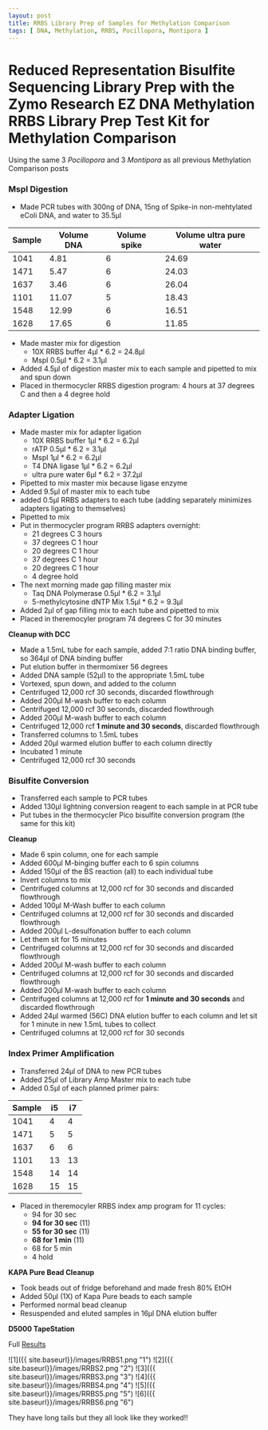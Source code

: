 ```yaml
---
layout: post
title: RRBS Library Prep of Samples for Methylation Comparison
tags: [ DNA, Methylation, RRBS, Pocillopora, Montipora ]
---
```


# Reduced Representation Bisulfite Sequencing Library Prep with the Zymo Research EZ DNA Methylation RRBS Library Prep Test Kit for Methylation Comparison

Using the same 3 _Pocillopora_ and 3 _Montipora_ as all previous Methylation Comparison posts

### MspI Digestion

- Made PCR tubes with 300ng of DNA, 15ng of Spike-in non-mehtylated eColi DNA, and water to 35.5µl

|Sample|Volume DNA|Volume spike|Volume ultra pure water|
|---|----|---|---|
|1041|4.81|6|24.69|
|1471|5.47|6|24.03|
|1637|3.46|6|26.04|
|1101|11.07|5|18.43|
|1548|12.99|6|16.51|
|1628|17.65|6|11.85|

- Made master mix for digestion
  - 10X RRBS buffer 4µl * 6.2 = 24.8µl
  - MspI 0.5µl * 6.2 = 3.1µl
- Added 4.5µl of digestion master mix to each sample and pipetted to mix and spun down
- Placed in thermocycler RRBS digestion program: 4 hours at 37 degrees C and then a 4 degree hold

### Adapter Ligation

- Made master mix for adapter ligation
  - 10X RRBS buffer 1µl * 6.2 = 6.2µl
  - rATP 0.5µl * 6.2 = 3.1µl
  - MspI 1µl * 6.2 = 6.2µl
  - T4 DNA ligase 1µl * 6.2 = 6.2µl
  - ultra pure water 6µl * 6.2 = 37.2µl
- Pipetted to mix master mix because ligase enzyme
- Added 9.5µl of master mix to each tube
- added 0.5µl RRBS adapters to each tube (adding separately minimizes adapters ligating to themselves)
- Pipetted to mix
- Put in thermocycler program RRBS adapters overnight:
  - 21 degrees C 3 hours
  - 37 degrees C 1 hour
  - 20 degrees C 1 hour
  - 37 degrees C 1 hour
  - 20 degrees C 1 hour
  - 4 degree hold
- The next morning made gap filling master mix
  - Taq DNA Polymerase 0.5µl * 6.2 = 3.1µl
  - 5-methylcytosine dNTP Mix 1.5µl * 6.2 = 9.3µl
- Added 2µl of gap filling mix to each tube and pipetted to mix
- Placed in theremocyler program 74 degrees C for 30 minutes

**Cleanup with DCC**
- Made a 1.5mL tube for each sample, added 7:1 ratio DNA binding buffer, so 364µl of DNA binding buffer
- Put elution buffer in thermomixer 56 degrees
- Added DNA sample (52µl) to the appropriate 1.5mL tube
- Vortexed, spun down, and added to the column
- Centrifuged 12,000 rcf 30 seconds, discarded flowthrough
- Added 200µl M-wash buffer to each column
- Centrifuged 12,000 rcf 30 seconds, discarded flowthrough
- Added 200µl M-wash buffer to each column
- Centrifuged 12,000 rcf **1 minute and 30 seconds**, discarded flowthrough
- Transferred columns to 1.5mL tubes
- Added 20µl warmed elution buffer to each column directly
- Incubated 1 minute
- Centrifuged 12,000 rcf 30 seconds

### Bisulfite Conversion

- Transferred each sample to PCR tubes
- Added 130µl lightning conversion reagent to each sample in at PCR tube
- Put tubes in the thermocycler Pico bisulfite conversion program (the same for this kit)

**Cleanup**

- Made 6 spin column, one for each sample
- Added 600µl M-binging buffer each to 6 spin columns
- Added 150µl of the BS reaction (all) to each individual tube
- Invert columns to mix
- Centrifuged columns at 12,000 rcf for 30 seconds and discarded flowthrough
- Added 100µl M-Wash buffer to each column
- Centrifuged columns at 12,000 rcf for 30 seconds and discarded flowthrough
- Added 200µl L-desulfonation buffer to each column
- Let them sit for 15 minutes
- Centrifuged columns at 12,000 rcf for 30 seconds and discarded flowthrough
- Added 200µl M-wash buffer to each column
- Centrifuged columns at 12,000 rcf for 30 seconds and discarded flowthrough
- Added 200µl M-wash buffer to each column
- Centrifuged columns at 12,000 rcf for **1 minute and 30 seconds** and discarded flowthrough
- Added 24µl warmed (56C) DNA elution buffer to each column and let sit for 1 minute in new 1.5mL tubes to collect
- Centrifuged columns at 12,000 rcf for 30 seconds

### Index Primer Amplification

- Transferred 24µl of DNA to new PCR tubes
- Added 25µl of Library Amp Master mix to each tube
- Added 0.5µl of each planned primer pairs:

|Sample| i5 | i7 |
|---|---|---|
|1041| 4| 4|
|1471| 5|5 |
|1637|6|6|
|1101|13|13|
|1548|14|14|
|1628|15|15|

- Placed in theremocyler RRBS index amp program for 11 cycles:
  - 94 for 30 sec
  - **94 for 30 sec** (11)
  - **55 for 30 sec** (11)
  - **68 for 1 min** (11)
  - 68 for 5 min
  - 4 hold

**KAPA Pure Bead Cleanup**
- Took beads out of fridge beforehand and made fresh 80% EtOH
- Added 50µl (1X) of Kapa Pure beads to each sample
- Performed normal bead cleanup
- Resuspended and eluted samples in 16µl DNA elution buffer

**D5000 TapeStation**

Full [Results](https://github.com/meschedl/MESPutnam_Open_Lab_Notebook/blob/master/tapestation_pdfs/2019-10-24%20-%2015.15.38.pdf)

![1]({{ site.baseurl}}/images/RRBS1.png "1")
![2]({{ site.baseurl}}/images/RRBS2.png "2")
![3]({{ site.baseurl}}/images/RRBS3.png "3")
![4]({{ site.baseurl}}/images/RRBS4.png "4")
![5]({{ site.baseurl}}/images/RRBS5.png "5")
![6]({{ site.baseurl}}/images/RRBS6.png "6")

They have long tails but they all look like they worked!!
